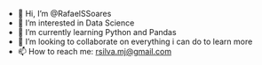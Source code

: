 - 👋 Hi, I’m @RafaelSSoares
- 👀 I’m interested in Data Science
- 🌱 I’m currently learning Python and Pandas
- 💞️ I’m looking to collaborate on everything i can do to learn more
- 📫 How to reach me: rsilva.mj@gmail.com

<!---
RafaelSSoares/RafaelSSoares is a ✨ special ✨ repository because its `README.md` (this file) appears on your GitHub profile.
You can click the Preview link to take a look at your changes.
--->
